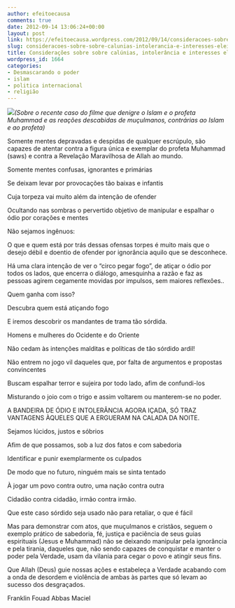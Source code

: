 ```yaml
---
author: efeitoecausa
comments: true
date: 2012-09-14 13:06:24+00:00
layout: post
link: https://efeitoecausa.wordpress.com/2012/09/14/consideracoes-sobre-sobre-calunias-intolerancia-e-interesses-eleitorais-ocultos/
slug: consideracoes-sobre-sobre-calunias-intolerancia-e-interesses-eleitorais-ocultos
title: Considerações sobre sobre calúnias, intolerância e interesses eleitorais ocultos
wordpress_id: 1664
categories:
- Desmascarando o poder
- islam
- politica internacional
- religião
---
```


_[![](http://efeitoecausa.files.wordpress.com/2012/09/muslim-christian-division.jpg)](http://efeitoecausa.files.wordpress.com/2012/09/muslim-christian-division.jpg)(Sobre o recente caso do filme que denigre o Islam e o profeta Muhammad e as reações descabidas de muçulmanos, contrárias ao Islam e ao profeta)_



Somente mentes depravadas e despidas de qualquer escrúpulo, são capazes de atentar contra a figura única e exemplar do profeta Muhammad (saws) e contra a Revelação Maravilhosa de Allah ao mundo.



Somente mentes confusas, ignorantes e primárias

Se deixam levar por provocações tão baixas e infantis

Cuja torpeza vai muito além da intenção de ofender

Ocultando nas sombras o pervertido objetivo de manipular e espalhar o ódio por corações e mentes



Não sejamos ingênuos: 

O que e quem está por trás dessas ofensas torpes é muito mais que o desejo débil e doentio de ofender por ignorância aquilo que se desconhece.

Há uma clara intenção de ver o “circo pegar fogo”, de atiçar o ódio por todos os lados, que encerra o diálogo, amesquinha a razão e faz as pessoas agirem cegamente movidas por impulsos, sem maiores reflexões..

Quem ganha com isso? 

Descubra quem está atiçando fogo 

E iremos descobrir os mandantes de trama tão sórdida.



Homens e mulheres do Ocidente e do Oriente

Não cedam às intenções malditas e políticas de tão sórdido ardil!

Não entrem no jogo vil daqueles que, por falta de argumentos e propostas convincentes

Buscam espalhar terror e sujeira por todo lado, afim de confundi-los

Misturando o joio com o trigo e assim voltarem ou manterem-se no poder.



A BANDEIRA DE ÓDIO E INTOLERÂNCIA AGORA IÇADA, SÓ TRAZ VANTAGENS ÀQUELES QUE A ERGUERAM NA CALADA DA NOITE.



Sejamos lúcidos, justos e sóbrios

Afim de que possamos, sob a luz dos fatos e com sabedoria

Identificar e punir exemplarmente os culpados

De modo que no futuro, ninguém mais se sinta tentado

À jogar um povo contra outro, uma nação contra outra

Cidadão contra cidadão, irmão contra irmão.



Que este caso sórdido seja usado não para retaliar, o que é fácil

Mas para demonstrar com atos, que muçulmanos e cristãos, seguem o exemplo prático de sabedoria, fé, justiça e paciência de seus guias espirituais (Jesus e Muhammad) não se deixando manipular pela ignorância e pela tirania, daqueles que, não sendo capazes de conquistar e manter o poder pela Verdade, usam da vilania para cegar o povo e atingir seus fins.



Que Allah (Deus) guie nossas ações e estabeleça a Verdade acabando com a onda de desordem e violência de ambas às partes que só levam ao sucesso dos desgraçados.



Franklin Fouad Abbas Maciel
